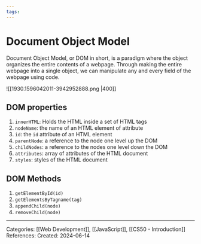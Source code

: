 ```yaml
---
tags:
---
```

# Document Object Model
Document Object Model, or DOM in short, is a paradigm where the object organizes the entire contents of a webpage. Through making the entire webpage into a single object, we can manipulate any and every field of the webpage using code.

![[1930.1596042011-3942952888.png |400]]
## DOM properties
1) `innerHTML`: Holds the HTML inside a set of HTML tags
2) `nodeName`: the name of an HTML element of attribute
3) `id`: the `id` attribute of an HTML element
4) `parentNode`: a reference to the node one level up the DOM
5) `childNodes`: a reference to the nodes one level down the DOM
6) `attributes`: array of attributes of the HTML document
7) `styles`: styles of the HTML document

## DOM Methods
1) `getElementById(id)`
2) `getElementsByTagname(tag)`
3) `appendChild(node)`
4) `removeChild(node)`

---
Categories: [[Web Development]], [[JavaScript]], [[CS50 - Introduction]]
References:
Created: 2024-06-14
